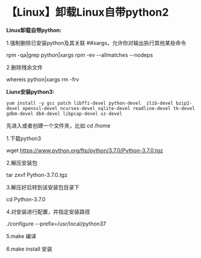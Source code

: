 # 【Linux】卸载Linux自带python2

**Linux卸载自带python:**

1.强制删除已安装python及其关联 \##xargs，允许你对输出执行其他某些命令

rpm -qa|grep python|xargs rpm -ev --allmatches --nodeps

2.删除残余文件

whereis python|xargs rm -frv

 

**Liunx安装python3:**

```shell
yum install -y gcc patch libffi-devel python-devel  zlib-devel bzip2-devel openssl-devel ncurses-devel sqlite-devel readline-devel tk-devel gdbm-devel db4-devel libpcap-devel xz-devel
```

先进入或者创建一个文件夹，比如 cd /home

1.下载python3

wget https://www.python.org/ftp/python/3.7.0/Python-3.7.0.tgz

2.解压安装包

tar zxvf Python-3.7.0.tgz

3.解压好后转到该安装包目录下

cd Python-3.7.0

4.对安装进行配置，并指定安装路径

./configure --prefix=/usr/local/python37

5.make 编译

6.make install 安装